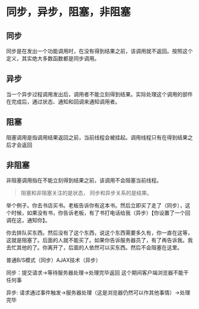 # 同步，异步，阻塞，非阻塞

## 同步

同步是在发出一个功能调用时，在没有得到结果之前，该调用就不返回。按照这个定义，其实绝大多数函数都是同步调用。


## 异步

当一个异步过程调用发出后，调用者不能立刻得到结果。实际处理这个调用的部件在完成后，通过状态、通知和回调来通知调用者。

## 阻塞

阻塞调用是指调用结果返回之前，当前线程会被挂起。调用线程只有在得到结果之后才会返回

## 非阻塞

非阻塞调用指在不能立刻得到结果之前，该调用不会阻塞当前线程。

> 阻塞和非阻塞关注的是状态， 同步和异步关系的是结果。

举个例子。你去书店买书。老板告诉你有这本书。然后立即买了走了（同步），这个时候，如果没有书，你告诉老板，有了书打电话给我（异步）【你设置了一个回调在这，通知你】。

你去排队买东西。然后没有了这个东西，说这个东西需要多久有，你一直在这等，这就是阻塞了。后面的人就不能买了。如果你告诉服务器员了，有了再告诉我。我去忙其他的了。你离开了，后面的人依然可以买东西。然后不会阻塞在这里。


普通B/S模式（同步）AJAX技术（异步）

同步：提交请求->等待服务器处理->处理完毕返回 这个期间客户端浏览器不能干任何事

异步: 请求通过事件触发->服务器处理（这是浏览器仍然可以作其他事情）->处理完毕
